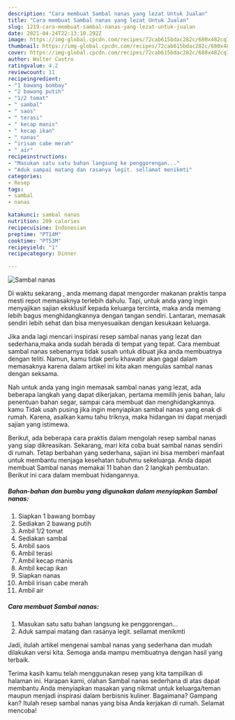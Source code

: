 ```yaml
---
description: "Cara membuat Sambal nanas yang lezat Untuk Jualan"
title: "Cara membuat Sambal nanas yang lezat Untuk Jualan"
slug: 1219-cara-membuat-sambal-nanas-yang-lezat-untuk-jualan
date: 2021-04-24T22:13:10.292Z
image: https://img-global.cpcdn.com/recipes/72cab615bdac282c/680x482cq70/sambal-nanas-foto-resep-utama.jpg
thumbnail: https://img-global.cpcdn.com/recipes/72cab615bdac282c/680x482cq70/sambal-nanas-foto-resep-utama.jpg
cover: https://img-global.cpcdn.com/recipes/72cab615bdac282c/680x482cq70/sambal-nanas-foto-resep-utama.jpg
author: Walter Castro
ratingvalue: 4.2
reviewcount: 11
recipeingredient:
- "1 bawang bombay"
- "2 bawang putih"
- "1/2 tomat"
- " sambal"
- " saos"
- " terasi"
- " kecap manis"
- " kecap ikan"
- " nanas"
- "irisan cabe merah"
- " air"
recipeinstructions:
- "Masukan satu satu bahan langsung ke penggorengan..."
- "Aduk sampai matang dan rasanya legit. sellamat menikmti"
categories:
- Resep
tags:
- sambal
- nanas

katakunci: sambal nanas 
nutrition: 209 calories
recipecuisine: Indonesian
preptime: "PT14M"
cooktime: "PT53M"
recipeyield: "1"
recipecategory: Dinner

---
```



![Sambal nanas](https://img-global.cpcdn.com/recipes/72cab615bdac282c/680x482cq70/sambal-nanas-foto-resep-utama.jpg)

Di waktu  sekarang , anda memang dapat mengorder makanan praktis tanpa mesti repot memasaknya terlebih dahulu. Tapi, untuk anda yang ingin menyajikan sajian eksklusif kepada keluarga tercinta, maka anda memang lebih bagus menghidangkannya dengan tangan sendiri. Lantaran, memasak sendiri lebih sehat dan bisa menyesuaikan dengan kesukaan keluarga.

Jika anda lagi mencari inspirasi resep sambal nanas yang lezat dan sederhana,maka anda sudah berada di tempat yang tepat. Cara membuat sambal nanas  sebenarnya tidak susah untuk dibuat jika anda membuatnya dengan teliti. Namun, kamu tidak perlu khawatir akan gagal dalam memasaknya 
karena dalam artikel ini kita akan mengulas sambal nanas dengan seksama.  



Nah untuk anda yang ingin memasak sambal nanas yang lezat, ada beberapa langkah yang dapat dikerjakan, pertama memilih jenis bahan, lalu penentuan bahan segar, sampai cara membuat dan menghidangkannya. kamu Tidak usah pusing jika ingin menyiapkan sambal nanas yang enak di rumah. Karena, asalkan kamu  tahu triknya, maka hidangan ini dapat menjadi sajian yang istimewa.

Berikut, ada beberapa cara praktis  dalam mengolah resep sambal nanas yang siap dikreasikan. Sekarang, mari kita coba buat sambal nanas sendiri di rumah. Tetap berbahan yang sederhana, sajian ini bisa memberi manfaat untuk membantu menjaga kesehatan tubuhmu sekeluarga. Anda dapat membuat Sambal nanas memakai 11 bahan dan 2 langkah pembuatan. Berikut ini cara dalam membuat hidangannya.

<!--inarticleads1-->

##### Bahan-bahan dan bumbu yang digunakan dalam menyiapkan Sambal nanas:

1. Siapkan 1 bawang bombay
1. Sediakan 2 bawang putih
1. Ambil 1/2 tomat
1. Sediakan  sambal
1. Ambil  saos
1. Ambil  terasi
1. Ambil  kecap manis
1. Ambil  kecap ikan
1. Siapkan  nanas
1. Ambil irisan cabe merah
1. Ambil  air




<!--inarticleads2-->

##### Cara membuat Sambal nanas:

1. Masukan satu satu bahan langsung ke penggorengan...
1. Aduk sampai matang dan rasanya legit. sellamat menikmti




Jadi, itulah artikel mengenai  sambal nanas  yang sederhana dan mudah dilakukan versi kita. Semoga anda mampu membuatnya dengan hasil yang terbaik. 

Terima kasih kamu telah menggunakan resep yang kita tampilkan di halaman ini. Harapan kami, olahan  Sambal nanas sederhana di atas dapat membantu Anda menyiapkan masakan yang nikmat untuk keluarga/teman maupun menjadi inspirasi dalam berbisnis kuliner. Bagaimana? Gampang kan? Itulah resep sambal nanas yang bisa Anda kerjakan di rumah. Selamat mencoba!

